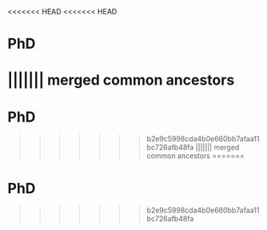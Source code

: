 <<<<<<< HEAD
<<<<<<< HEAD
# PhD
||||||| merged common ancestors
=======
# PhD
>>>>>>> b2e9c5998cda4b0e660bb7afaa11bc726afb48fa
||||||| merged common ancestors
=======
# PhD
>>>>>>> b2e9c5998cda4b0e660bb7afaa11bc726afb48fa
